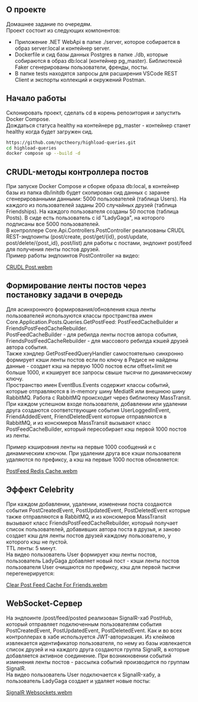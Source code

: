 ## О проекте
Домашнее задание по очередям.  
Проект состоит из следующих компонентов:  
* Приложение .NET WebApi в папке ./server, которое собирается в образ server:local и контейнер server.  
* Dockerfile и сид базы данных Postgres в папке ./db, которые собираются в образ db:local (контейнер pg_master). Библиотекой Faker сгенерированы пользователи, френды, посты.
* В папке tests находятся запросы для расширения VSCode REST Client и экспорты коллекций и окружений Postman.
## Начало работы
Склонировать проект, сделать cd в корень репозитория и запустить Docker Compose.  
Дождаться статуса healthy на контейнере pg_master - контейнер станет healthy когда будет загружен сид.  
```bash
https://github.com/npctheory/highload-queries.git
cd highload-queries
docker compose up --build -d
```
## CRUDL-методы контроллера постов 
При запуске Docker Compose и сборке образа db:local, в контейнер базы из папка db/initdb будет скопирован сид данных с заранее сгенерированными данными: 5000 пользователей (таблица Users). На каждого из пользователей заданы 200 случайных друзей (таблица Friendships). На каждого пользователя созданы 50 постов (таблица Posts). В сиде есть пользователь с id "LadyGaga", на которого подписаны все 5000 пользователей.  
В контроллере Core.Api.Controllers.PostController реализованы CRUDL REST-эндпоинты (post/create, post/get/{id}, post/update, post/delete/{post_id}, post/list) для работы с постами, эндпоинт post/feed для получения ленты постов друзей.  
Пример работы эндпоинтов PostController на видео:  

[CRUDL Post.webm](https://github.com/user-attachments/assets/defa25e5-e8b6-493c-9f63-e75cd1e0d242)


## Формирование ленты постов через постановку задачи в очередь  
Для асинхронного формирования/обновления кэша ленты пользователей используются классы пространства имен Core.Application.Posts.Queries.GetPostFeed: PostFeedCacheBuilder и FriendsPostFeedCacheRebuilder.  
PostFeedCacheBuilder - для ребилда ленты постов автора события,  
FriendsPostFeedCacheRebuilder - для массового ребилда кэшей друзей автора события.  
Также хэндлер GetPostFeedQueryHandler самостоятельно синхронно формирует кэши ленты постов если по ключу в Редисе не найдены данные - создает кэш на первую 1000 постов если offset+limit не больше 1000, и кэширует все запросы свыше тысячи по динамическому ключу.  
Пространство имен EventBus.Events содержит классы событий, которые отправляются в in-memory шину MediatR или внешнюю шину RabbitMQ. Работа с RabbitMQ происходит через библиотеку MassTransit. 
При каждом успешном входе пользователя, добавлении или удалении друга создаются соответствующие события UserLoggedInEvent, FriendAddedEvent, FriendDeletedEvent которые отправляются в RabbitMQ, и из консюмеров MassTransit вызывают класс PostFeedCacheBuilder, который пересобирает кэш первой 1000 постов из ленты.  

Пример кэшировния ленты на первые 1000 сообщений и с динамическим ключом. При удалении друга все кэши пользователя удаляются по префиксу, а кэш на первые 1000 постов обновляется:  

[PostFeed Redis Cache.webm](https://github.com/user-attachments/assets/dd25e1d3-4033-4165-a32a-4c14a2d6eb89)


## Эффект Celebrity
При каждом добавлении, удалении, изменении поста создаются события PostCreatedEvent, PostUpdatedEvent, PostDeletedEvent которые также отправляются в RabbitMQ, и из консюмеров MassTransit вызывают класс FriendsPostFeedCacheRebuilder, который получает список пользователей, добавивших автора поста в друзья, и заново создает кэш для ленты постов друзей каждому пользователю, у которого кэш не пустой.  
TTL ленты: 5 минут.  
На видео пользователь User формирует кэш ленты постов, пользователь LadyGaga добавляет новый пост - кэши ленты постов пользователя User очищаются по префиксу, кэш для первой тысячи перегенерируется:  

[Clear Post Feed Cache For Friends.webm](https://github.com/user-attachments/assets/3f258b86-b5c6-4514-a89c-193bdcb94517)


## WebSocket-Сервер  
На эндпоинте /post/feed/posted реализован SignalR-хаб PostHub, который отправляет подключенным пользователям события PostCreatedEvent, PostUpdatedEvent, PostDeletedEvent. Как и во всех контроллерах в хабе используется JWT-авторизация. Из клеймов извлекается идентификатор пользователя, по нему из базы извлекается список друзей и на каждого друга создаются группа SignalR, в которые добавляется активное соединение. При возникновении событий изменения ленты постов - рассылка событий производится по группам SignalR.  
На видео пользователь User подключается к SignalR-хабу, а пользователь LadyGaga создает и удаляет новые посты:  


[SignalR Websockets.webm](https://github.com/user-attachments/assets/d655d6ee-8a30-4a38-bdad-910d39c17692)
